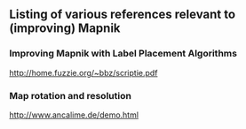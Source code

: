 <!-- Name: MapnikReferences -->
<!-- Version: 1 -->
<!-- Last-Modified: 2010/03/12 14:53:37 -->
<!-- Author: springmeyer -->
## Listing of various references relevant to (improving) Mapnik

### Improving Mapnik with Label Placement Algorithms
http://home.fuzzie.org/~bbz/scriptie.pdf

### Map rotation and resolution
http://www.ancalime.de/demo.html